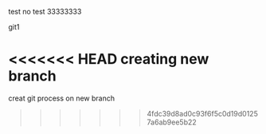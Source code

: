 test
no test
33333333

git1

<<<<<<< HEAD
creating new branch
=======
creat git process on new branch
>>>>>>> 4fdc39d8ad0c93f6f5c0d19d01257a6ab9ee5b22
